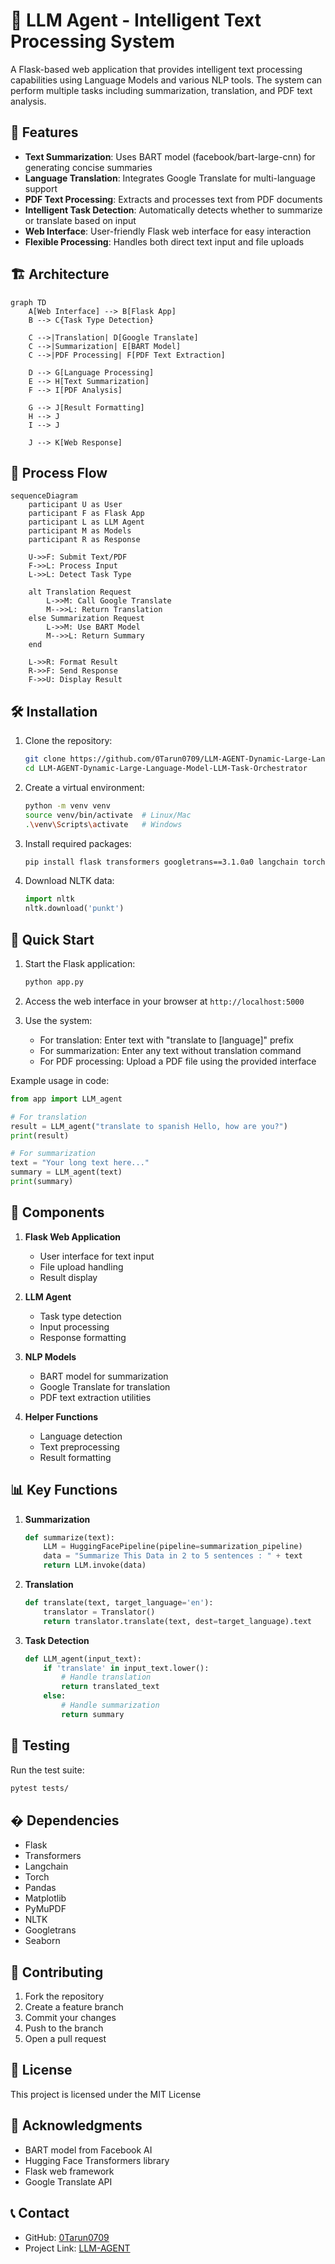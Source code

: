 # 🤖 LLM Agent - Intelligent Text Processing System

A Flask-based web application that provides intelligent text processing capabilities using Language Models and various NLP tools. The system can perform multiple tasks including summarization, translation, and PDF text analysis.

## 🌟 Features

- **Text Summarization**: Uses BART model (facebook/bart-large-cnn) for generating concise summaries
- **Language Translation**: Integrates Google Translate for multi-language support
- **PDF Text Processing**: Extracts and processes text from PDF documents
- **Intelligent Task Detection**: Automatically detects whether to summarize or translate based on input
- **Web Interface**: User-friendly Flask web interface for easy interaction
- **Flexible Processing**: Handles both direct text input and file uploads

## 🏗️ Architecture

```mermaid
graph TD
    A[Web Interface] --> B[Flask App]
    B --> C{Task Type Detection}
    
    C -->|Translation| D[Google Translate]
    C -->|Summarization| E[BART Model]
    C -->|PDF Processing| F[PDF Text Extraction]
    
    D --> G[Language Processing]
    E --> H[Text Summarization]
    F --> I[PDF Analysis]
    
    G --> J[Result Formatting]
    H --> J
    I --> J
    
    J --> K[Web Response]
```

## 🔄 Process Flow

```mermaid
sequenceDiagram
    participant U as User
    participant F as Flask App
    participant L as LLM Agent
    participant M as Models
    participant R as Response

    U->>F: Submit Text/PDF
    F->>L: Process Input
    L->>L: Detect Task Type
    
    alt Translation Request
        L->>M: Call Google Translate
        M-->>L: Return Translation
    else Summarization Request
        L->>M: Use BART Model
        M-->>L: Return Summary
    end
    
    L->>R: Format Result
    R->>F: Send Response
    F->>U: Display Result
```

## 🛠️ Installation

1. Clone the repository:
   ```bash
   git clone https://github.com/0Tarun0709/LLM-AGENT-Dynamic-Large-Language-Model-LLM-Task-Orchestrator.git
   cd LLM-AGENT-Dynamic-Large-Language-Model-LLM-Task-Orchestrator
   ```

2. Create a virtual environment:
   ```bash
   python -m venv venv
   source venv/bin/activate  # Linux/Mac
   .\venv\Scripts\activate   # Windows
   ```

3. Install required packages:
   ```bash
   pip install flask transformers googletrans==3.1.0a0 langchain torch pandas matplotlib seaborn PyMuPDF sumy nltk
   ```

4. Download NLTK data:
   ```python
   import nltk
   nltk.download('punkt')
   ```

## 🚀 Quick Start

1. Start the Flask application:
   ```bash
   python app.py
   ```

2. Access the web interface in your browser at `http://localhost:5000`

3. Use the system:
   - For translation: Enter text with "translate to [language]" prefix
   - For summarization: Enter any text without translation command
   - For PDF processing: Upload a PDF file using the provided interface

Example usage in code:
```python
from app import LLM_agent

# For translation
result = LLM_agent("translate to spanish Hello, how are you?")
print(result)

# For summarization
text = "Your long text here..."
summary = LLM_agent(text)
print(summary)
```

## 🧩 Components

1. **Flask Web Application**
   - User interface for text input
   - File upload handling
   - Result display

2. **LLM Agent**
   - Task type detection
   - Input processing
   - Response formatting

3. **NLP Models**
   - BART model for summarization
   - Google Translate for translation
   - PDF text extraction utilities

4. **Helper Functions**
   - Language detection
   - Text preprocessing
   - Result formatting

## 📊 Key Functions

1. **Summarization**
   ```python
   def summarize(text):
       LLM = HuggingFacePipeline(pipeline=summarization_pipeline)
       data = "Summarize This Data in 2 to 5 sentences : " + text
       return LLM.invoke(data)
   ```

2. **Translation**
   ```python
   def translate(text, target_language='en'):
       translator = Translator()
       return translator.translate(text, dest=target_language).text
   ```

3. **Task Detection**
   ```python
   def LLM_agent(input_text):
       if 'translate' in input_text.lower():
           # Handle translation
           return translated_text
       else:
           # Handle summarization
           return summary
   ```

## 🧪 Testing

Run the test suite:
```bash
pytest tests/
```

## � Dependencies

- Flask
- Transformers
- Langchain
- Torch
- Pandas
- Matplotlib
- PyMuPDF
- NLTK
- Googletrans
- Seaborn

## 🤝 Contributing

1. Fork the repository
2. Create a feature branch
3. Commit your changes
4. Push to the branch
5. Open a pull request

## 📜 License

This project is licensed under the MIT License

## 🙏 Acknowledgments

- BART model from Facebook AI
- Hugging Face Transformers library
- Flask web framework
- Google Translate API

## 📞 Contact

- GitHub: [0Tarun0709](https://github.com/0Tarun0709)
- Project Link: [LLM-AGENT](https://github.com/0Tarun0709/LLM-AGENT-Dynamic-Large-Language-Model-LLM-Task-Orchestrator)
